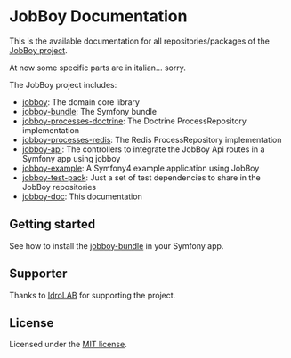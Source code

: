 # JobBoy Documentation

This is the available documentation for all repositories/packages of the
[JobBoy project](https://github.com/danielsan80?utf8=%E2%9C%93&tab=repositories&q=topic%3Ajobboy).

At now some specific parts are in italian... sorry.

The JobBoy project includes:

- [jobboy](./doc/jobboy.md): The domain core library
- [jobboy-bundle](./doc/jobboy-bundle.md): The Symfony bundle 
- [jobboy-processes-doctrine](./doc/jobboy-bundle.md#processrepository-on-doctrine):
The Doctrine ProcessRepository implementation 
- [jobboy-processes-redis](./doc/jobboy-bundle.md#processrepository-on-redis):
The Redis ProcessRepository implementation
- [jobboy-api](./doc/jobboy-bundle.md#jobboy-api):
The controllers to integrate the JobBoy Api routes in a Symfony app using jobboy
- [jobboy-example](./doc/jobboy-example.md):
A Symfony4 example application using JobBoy
- [jobboy-test-pack](./doc/jobboy-test-pack.md):
Just a set of test dependencies to share in the JobBoy repositories
- [jobboy-doc](./README.md): This documentation


## Getting started

See how to install the [jobboy-bundle](./doc/jobboy-bundle.md) in your Symfony app. 


## Supporter

Thanks to [IdroLAB](https://www.idrolab.net) for supporting the project.

## License
Licensed under the [MIT license](LICENCE).



